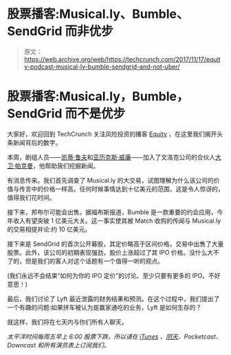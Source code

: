 # 股票播客:Musical.ly、Bumble、SendGrid 而非优步 

> 原文：<https://web.archive.org/web/https://techcrunch.com/2017/11/17/equity-podcast-musical-ly-bumble-sendgrid-and-not-uber/>

# 股票播客:Musical.ly，Bumble，SendGrid 而不是优步

大家好，欢迎回到 TechCrunch 关注风险投资的播客 [Equity](https://web.archive.org/web/20221210042242/https://itunes.apple.com/us/podcast/equity/id1215439780?mt=2) ，在这里我们揭开头条新闻背后的数字。

本周，剧组人员——[凯蒂·鲁夫](https://web.archive.org/web/20221210042242/https://twitter.com/katie_roof)和[亚历克斯·威廉](https://web.archive.org/web/20221210042242/https://twitter.com/alex)——加入了文洛克公司的合伙人[大卫·帕克曼](https://web.archive.org/web/20221210042242/https://twitter.com/pakman?lang=en)，他帮助我们挖掘新闻。

有消息传来。我们首先调查了 Musical.ly 的大交易，试图理解为什么该公司的价值与传言中的价格一样高。任何时候事情达到十亿美元的范围，这是令人惊讶的，值得我们花时间。

接下来，邦布尔可能会出售。据福布斯报道，Bumble 是一款重要的约会应用，今年收入有望突破 1 亿美元大关。这一事实使其被 Match 收购的传闻与 Musical.ly 的交易相提并论:约 10 亿美元。

接下来是 SendGrid 的首次公开募股，其定价略高于区间价格，交易中出售了大量股票。此外，该公司的初期表现强劲，股价上涨超过了其 IPO 价格。没什么大不了的，但是我们的客人对这个话题有一个值得一听的观点。

(我们永远不会结束“如何为你的 IPO 定价”的讨论。至少只要有更多的 IPO。不好意思！)

最后，我们讨论了 Lyft 最近泄露的财务结果和预测。在这个过程中，我们提出了一个有趣的问题:如果拼车被认为是赢家通吃的业务，Lyft 是如何生存的？

就这样，我们将在七天内与你们所有人聊天。

*太平洋时间每周五早上 6:00 股票下跌，所以请在 [iTunes](https://web.archive.org/web/20221210042242/https://itunes.apple.com/us/podcast/id1215439780) 、[阴天](https://web.archive.org/web/20221210042242/https://overcast.fm/itunes1215439780/equity)、Pocketcast、Downcast 和所有演员表上订阅我们。*
